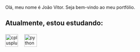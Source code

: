 <p align="left">Olá, meu nome é João Vitor. Seja bem-vindo ao meu portfólio.</p>

###

<h2 align="left">Atualmente, estou estudando:</h2>

###

<div align="left">
  <img src="https://cdn.jsdelivr.net/gh/devicons/devicon/icons/cplusplus/cplusplus-original.svg" height="40" alt="cplusplus logo"  />
  <img width="12" />
  <img src="https://cdn.jsdelivr.net/gh/devicons/devicon/icons/python/python-original.svg" height="40" alt="python logo"  />
</div>

###

